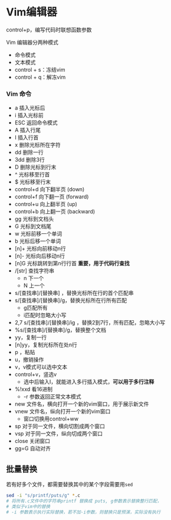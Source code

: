 # Vim编辑器

control+p，编写代码时联想函数参数

Vim 编辑器分两种模式

- 命令模式
- 文本模式
- control + s：冻结vim
- control + q：解冻vim

### Vim 命令

- a 插入光标后
- i 插入光标前
- ESC 返回命令模式
- A 插入行尾
- I 插入行首
- x 删除光标所在字符
- dd 删除一行
- 3dd 删除3行
- D 删除光标到行末
- ^ 光标移至行首
- $ 光标移至行末
- control+d 向下翻半页 (down)
- control+f 向下翻一页 (forward)
- control+u 向上翻半页 (up)
- control+b 向上翻一页 (backward)
- gg 光标到文档头
- G 光标到文档尾
- w 光标前移一个单词
- b 光标后移一个单词
- [n]+ 光标向前移动n行
- [n]- 光标向后移动n行
- [n]G 光标跳转到第n行行首  **重要，用于代码行查找**
- /[str] 查找字符串
  - n 下一个
  - N 上一个
- s/[查找串]/[替换串] ，替换光标所在行的首个匹配串
- s/[查找串]/[替换串]/g，替换光标所在行所有匹配
  - g匹配所有
  - i匹配时忽略大小写
- 2,7 s/[查找串]/[替换串]/ig ，替换2到7行，所有匹配，忽略大小写
- %s/[查找串]/[替换串]/g，替换整个文档
- yy，复制一行
- [n]yy，复制光标所在处n行
- p ，粘贴
- u，撤销操作
- v，v模式可以选中文本
- control+v，竖选v
  - 选中后输入I，就能进入多行插入模式，**可以用于多行注释**
- %!xxd 看16进制
  - -r 参数返回正常文本模式
- new 文件名，横向打开一个新的vim窗口，用于展示新文件
- vnew 文件名，纵向打开一个新的vim窗口
  - 窗口切换用control+ww
- sp 对于同一文件，横向切割成两个窗口
- vsp 对于同一文件，纵向切成两个窗口
- close 关闭窗口
- gg=G 自动对齐



## 批量替换

若有好多个文件，都需要替换其中的某个字段需要用```sed```

```bash
sed -i "s/printf/puts/g" *.c
# 将所有.c文件中的字符串printf 替换成 puts, g参数表示替换整行匹配，
# 类似于vim中的替换
# -i 参数表示执行实际替换，若不加-i参数，则替换只是预演，实际没有执行
```

